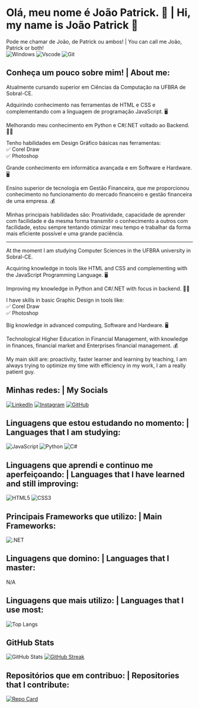 # Olá, meu nome é João Patrick. 👋  | Hi, my name is João Patrick 👋
Pode me chamar de João, de Patrick ou ambos! | You can call me João, Patrick or both! <br>
![Windows](https://img.shields.io/badge/Windows-000?style=for-the-badge&logo=windows&logoColor=2CA5E0) 
![Vscode](https://img.shields.io/badge/Vscode-007ACC?style=for-the-badge&logo=visual-studio-code&logoColor=white)
![Git](https://img.shields.io/badge/GIT-E44C30?style=for-the-badge&logo=git&logoColor=white)

## Conheça um pouco sobre mim! | About me:

Atualmente cursando superior em Ciências da Computação na UFBRA de Sobral-CE.

Adquirindo conhecimento nas ferramentas de HTML e CSS e complementando com a linguagem de programação JavaScript. 🖥️

Melhorando meu conhecimento em Python e C#/.NET voltado ao Backend. 👨‍💻

Tenho habilidades em Design Gráfico básicas nas ferramentas: <br>
✅ Corel Draw <br>
✅ Photoshop <br>

Grande conhecimento em informática avançada e em Software e Hardware. 🖥️

Ensino superior de tecnologia em Gestão Financeira, que me proporcionou conhecimento no funcionamento do mercado financeiro e gestão financeira de uma empresa. 💰

Minhas principais habilidades são: Proatividade, capacidade de aprender com facilidade e da mesma forma transmitir o conhecimento a outros com facilidade, estou sempre tentando otimizar meu tempo e trabalhar da forma mais eficiente possível e uma grande paciência.
<hr>
At the moment I am studying Computer Sciences in the UFBRA university in Sobral-CE.

Acquiring knowledge in tools like HTML and CSS and complementing with the JavaScript Programming Language. 🖥️

Improving my knowledge in Python and C#/.NET with focus in backend. 👨‍💻

I have skills in basic Graphic Design in tools like: <br>
✅ Corel Draw <br>
✅ Photoshop <br>

Big knowledge in advanced computing, Software and Hardware. 🖥️

Technological Higher Education in Financial Management, with knowledge in finances, financial market and Enterprises financial management. 💰

My main skill are: proactivity, faster learner and learning by teaching, I am always trying to optimize my time with efficiency in my work, I am a really patient guy.

## Minhas redes: | My Socials

[![LinkedIn](https://img.shields.io/badge/LinkedIn-white?style=for-the-badge&logo=linkedin&logoColor=blue)](https://www.linkedin.com/in/PatrickOliveira1/)
[![Instagram](https://img.shields.io/badge/-Instagram-white?style=for-the-badge&logo=instagram&logoColor=blue)](https://www.instagram.com/joao.patrick_/)
[![GitHub](https://img.shields.io/badge/GitHub-white?style=for-the-badge&logo=github&logoColor=blue)](https://github.com/PatrickOliveira1)

## Linguagens que estou estudando no momento: | Languages that I am studying:

![JavaScript](https://img.shields.io/badge/JavaScript-1572B6?style=for-the-badge&logo=javascript&logoColor=white)
![Python](https://img.shields.io/badge/python-1572B6?style=for-the-badge&logo=python&logoColor=white)
![C#](https://img.shields.io/badge/C%23-1572B6?style=for-the-badge&logo=csharp&logoColor=white)

## Linguagens que aprendi e continuo me aperfeiçoando: | Languages that I have learned and still improving:

![HTML5](https://img.shields.io/badge/HTML5-1572B6?style=for-the-badge&logo=html5&logoColor=white)
![CSS3](https://img.shields.io/badge/CSS3-1572B6?style=for-the-badge&logo=css3&logoColor=white)

## Principais Frameworks que utilizo: | Main Frameworks:

![.NET](https://img.shields.io/badge/.net-1572B6?style=for-the-badge&logo=dotnet&logoColor=white)

## Linguagens que domino: | Languages that I master:

N/A

## Linguagens que mais utilizo: | Languages that I use most:

![Top Langs](https://github-readme-stats-git-masterrstaa-rickstaa.vercel.app/api/top-langs/?username=PatrickOliveira1&layout=compact&bg_color=000&border_color=30A3DC&title_color=E94D5F&text_color=white)

## GitHub Stats

![GitHub Stats](https://github-readme-stats.vercel.app/api?username=PatrickOliveira1&theme=transparent&bg_color=000&border_color=30A3DC&show_icons=true&icon_color=30A3DC&title_color=E94D5F&text_color=FFF) [![GitHub Streak](https://streak-stats.demolab.com/?user=PatrickOliveira1&theme=bear&background=000&border=30A3DC&dates=FFF)](https://git.io/streak-stats)

## Repositórios que em contribuo: | Repositories that I contribute:

[![Repo Card](https://github-readme-stats.vercel.app/api/pin/?username=PatrickOliveira1&repo=RandoMovie&bg_color=000&border_color=30A3DC&show_icons=true&icon_color=30A3DC&title_color=E94D5F&text_color=FFF)](https://github.com/PatrickOliveira1/RandoMovie)
